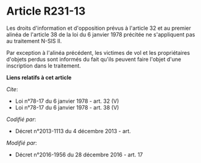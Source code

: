 # Article R231-13

Les droits d'information et d'opposition prévus à l'article 32 et au premier alinéa de l'article 38 de la loi du 6 janvier
1978 précitée ne s'appliquent pas au traitement N-SIS II. 

Par exception à l'alinéa précédent, les victimes de vol et les propriétaires d'objets perdus sont informés du fait qu'ils
peuvent faire l'objet d'une inscription dans le traitement.

**Liens relatifs à cet article**

_Cite_:

  - Loi n°78-17 du 6 janvier 1978 - art. 32 (V)
  - Loi n°78-17 du 6 janvier 1978 - art. 38 (V)

_Codifié par_:

  - Décret n°2013-1113 du 4 décembre 2013 - art.

_Modifié par_:

  - Décret n°2016-1956 du 28 décembre 2016 - art. 17

